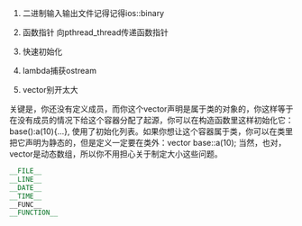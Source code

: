 1. 二进制输入输出文件记得记得ios::binary

2. 函数指针 向pthread_thread传递函数指针

3. 快速初始化

4. lambda捕获ostream 

5. vector别开太大

关键是，你还没有定义成员，而你这个vector声明是属于类的对象的，你这样等于在没有成员的情况下给这个容器分配了起源，你可以在构造函数里这样初始化它：base():a(10){...}, 使用了初始化列表。如果你想让这个容器属于类，你可以在类里把它声明为静态的，但是定义一定要在类外：vector<int> base::a(10); 当然，也对，vector是动态数组，所以你不用担心关于制定大小这些问题。
```C++
__FILE__  
__LINE__  
__DATE__  
__TIME__  
__FUNC__
__FUNCTION__
```